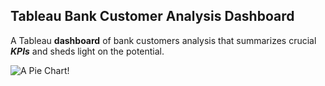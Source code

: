 ## Tableau Bank Customer Analysis Dashboard

A Tableau **dashboard** of bank customers analysis that summarizes crucial ***KPIs*** and sheds light on the potential. <br/>

![A Pie Chart!](./main/Bank_dashBoard.png)

